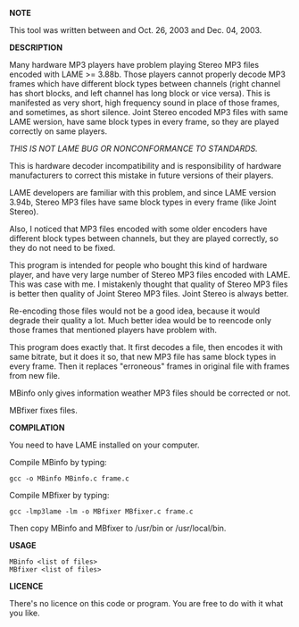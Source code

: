 **NOTE**

This tool was written between and Oct. 26, 2003 and Dec. 04, 2003.

**DESCRIPTION**

Many hardware MP3 players have problem playing Stereo MP3 files encoded with
LAME >= 3.88b. Those players cannot properly decode MP3 frames which have
different block types between channels (right channel has short blocks, and left
channel has long block or vice versa). This is manifested as very short, high
frequency sound in place of those frames, and sometimes, as short silence.
Joint Stereo encoded MP3 files with same LAME wersion, have same block types in
every frame, so they are played correctly on same players.

*THIS IS NOT LAME BUG OR NONCONFORMANCE TO STANDARDS.*

This is hardware decoder incompatibility and is responsibility of hardware
manufacturers to correct this mistake in future versions of their players.

LAME developers are familiar with this problem, and since LAME version 3.94b,
Stereo MP3 files have same block types in every frame (like Joint Stereo).

Also, I noticed that MP3 files encoded with some older encoders have different
block types between channels, but they are played correctly, so they do not need
to be fixed.

This program is intended for people who bought this kind of hardware player, and
have very large number of Stereo MP3 files encoded with LAME. This was case with
me. I mistakenly thought that quality of Stereo MP3 files is better then quality
of Joint Stereo MP3 files. Joint Stereo is always better.

Re-encoding those files would not be a good idea, because it would degrade their
quality a lot. Much better idea would be to reencode only those frames that
mentioned players have problem with.

This program does exactly that. It first decodes a file, then encodes it with
same bitrate, but it does it so, that new MP3 file has same block types in every
frame. Then it replaces "erroneous" frames in original file with frames from new
file.

MBinfo only gives information weather MP3 files should be corrected or not.

MBfixer fixes files.

**COMPILATION**

You need to have LAME installed on your computer.

Compile MBinfo by typing:

    gcc -o MBinfo MBinfo.c frame.c

Compile MBfixer by typing:

    gcc -lmp3lame -lm -o MBfixer MBfixer.c frame.c

Then copy MBinfo and MBfixer to /usr/bin or /usr/local/bin.

**USAGE**

    MBinfo <list of files>
    MBfixer <list of files>

**LICENCE**

There's no licence on this code or program. You are free to do with it what you
like.
